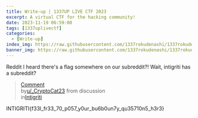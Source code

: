 ```yaml
---
title: Write-up | 1337UP LIVE CTF 2023
excerpt: A virtual CTF for the hacking community!
date: 2023-11-19 06:59:00
tags: [1337uplivectf]
categories:
  - [Write-up]
index_img: https://raw.githubusercontent.com/1337rokudenashi/1337rokudenashi.github.io/main/reincarnation.png
banner_img: https://raw.githubusercontent.com/1337rokudenashi/1337rokudenashi.github.io/main/1337rokudenashi.png
---
```


Reddit
I heard there's a flag somewhere on our subreddit?! Wait, intigriti has a subreddit?

<blockquote class="reddit-embed-bq" data-embed-height="220"><a href="https://www.reddit.com/r/Intigriti/comments/17vtfhs/comment/k9mkfxn/">Comment</a><br> by<a href="https://www.reddit.com/user/_CryptoCat23/">u/_CryptoCat23</a> from discussion<a href="https://www.reddit.com/r/Intigriti/comments/17vtfhs/1337up_live_ctf_2023_team_registrations_are_now/"><no value=""></no></a><br> in<a href="https://www.reddit.com/r/Intigriti/">Intigriti</a></blockquote><script async="" src="https://embed.reddit.com/widgets.js" charset="UTF-8"></script>

INTIGRITI{f33l_fr33_70_p057_y0ur_bu6b0un7y_qu35710n5_h3r3}
